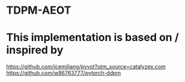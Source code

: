 # TDPM-AEOT



# This implementation is based on / inspired by
https://github.com/icemiliang/pyvot?utm_source=catalyzex.com
https://github.com/w86763777/pytorch-ddpm
